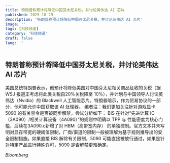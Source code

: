 ```yaml
---
title: 特朗普称预计将降低中国芬太尼关税，并讨论英伟达 AI 芯片
published: 2025-10-29
description: '特朗普称预计将降低中国芬太尼关税，并讨论英伟达 AI 芯片'
image: ''
tags: [科技频道]
category: '科技频道'
draft: false
lang: ''
---
```


## 特朗普称预计将降低中国芬太尼关税，并讨论英伟达 AI 芯片

美国总统特朗普表示，他预计将降低美国对中国芬太尼相关商品征收的关税（据 WSJ 报道正考虑将此类关税自20%关税降至 10%），并计划与中国领导人讨论英伟达（Nvidia）的 Blackwell 人工智能芯片。特朗普暗示，作为贸易协议的一部分，他可能允许中国获取该 AI 处理器。
编者注：我们更加关注针对游戏显卡 5090 的有关禁令是否被同步解禁，尝试分析如下：
BIS 在针对“先进计算 IC（3A090）/相关计算设备（4A090）”的规则中明确以 TPP 与 性能密度为核心门槛，后续在3A090.c新增了对 HBM（高带宽内存） 的单独控制。官方文本并未写明对显存带宽的硬阈值限制，厂商/渠道的限制一般被理解为基于规则推导出的安全限制措施。如果直接 BIS 解除有关限制，5090 可能直接被放行通过，如果是针对特定产品进行特殊许可，5090 是否解禁更难确定。

*Bloomberg*
